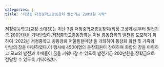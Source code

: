 ```yaml
---
categories: j
title: "저청중 저청중학교총동창회 발전기금 200만원 기탁"
---
```

저청중등학교(교장 소대진)는 지난 3일 저청중학교총동창회(회장 고성화)로부터 발전기금 200만원을 기탁받았다.저청중학교총동창회는 이날 총동창회의 발전을 도모하기 위하여 ‘2022년 저청중학교 총동창회 어울림한마당’을 개최하여 동창회 회원 및 가족과 만남의 장을 마련하였다.이 행사에 450여명의 동창회원이 참여하여 화합의 장을 마련하고 모교의 발전과 후배들이 꿈을 키워나갈 수 있도록 발전기금 200만원을 장학금으로 전달할 수 있도록 기탁하였다.